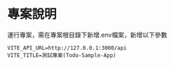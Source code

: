 # 專案說明
運行專案，需在專案根目錄下新增.env檔案，新增以下參數
````
VITE_API_URL=http://127.0.0.1:3000/api
VITE_TITLE=測試專案(Todo-Sample-App)
````
